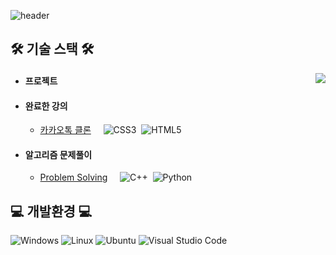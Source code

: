 ![header](https://capsule-render.vercel.app/api?type=waving&color=auto&text=Seongdo%20Yoon&fontColor=FFFFFF&fontSize=50&height=150&fontAlignY=35)
## 🛠 기술 스택 🛠
<a href="https://solved.ac/sdyoon94"><img align="right" src="http://mazassumnida.wtf/api/v2/generate_badge?boj=sdyoon94" /></a>
* #### 프로젝트
* #### 완료한 강의
  * [카카오톡 클론](https://github.com/sdyoon94/kokoa-clone)&nbsp;&nbsp;&nbsp;&nbsp;
![CSS3](https://img.shields.io/badge/css3-%231572B6.svg?style=for-the-badge&logo=css3&logoColor=white)&nbsp;
![HTML5](https://img.shields.io/badge/html5-%23E34F26.svg?style=for-the-badge&logo=html5&logoColor=white)
* #### 알고리즘 문제풀이
  * [Problem Solving](https://github.com/sdyoon94/Problem-Solving)&nbsp;&nbsp;&nbsp;&nbsp;
![C++](https://img.shields.io/badge/c++-%2300599C.svg?style=for-the-badge&logo=c%2B%2B&logoColor=white)&nbsp;
![Python](https://img.shields.io/badge/Python-3776AB.svg?style=for-the-badge&logo=Python&logoColor=white)&nbsp;

## 💻 개발환경 💻
![Windows](https://img.shields.io/badge/Windows-0078D6?style=for-the-badge&logo=windows&logoColor=white)
![Linux](https://img.shields.io/badge/Linux-FCC624?style=for-the-badge&logo=linux&logoColor=black)
![Ubuntu](https://img.shields.io/badge/Ubuntu-E95420?style=for-the-badge&logo=ubuntu&logoColor=white)
![Visual Studio Code](https://img.shields.io/badge/Visual%20Studio%20Code-0078d7.svg?style=for-the-badge&logo=visual-studio-code&logoColor=white)
